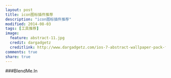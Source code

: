```yaml
---
layout: post
title: icon图标插件推荐
description: "icon图标插件推荐"
modified: 2014-08-03
tags: [工具推荐]
image:
  feature: abstract-11.jpg
  credit: dargadgetz
  creditlink: http://www.dargadgetz.com/ios-7-abstract-wallpaper-pack-for-iphone-5-and-ipod-touch-retina/
comments: true
share: true
---
```


###BlendMe.In

